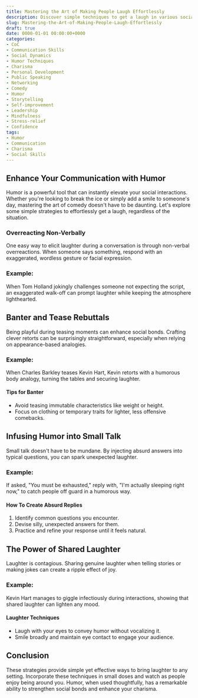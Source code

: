 ```yaml
---
title: Mastering the Art of Making People Laugh Effortlessly
description: Discover simple techniques to get a laugh in various social situations, from banter to story-telling, and become a magnet for good company.
slug: Mastering-the-Art-of-Making-People-Laugh-Effortlessly
draft: true
date: 0000-01-01 00:00:00+0000
categories:
- CoC
- Communication Skills
- Social Dynamics
- Humor Techniques
- Charisma
- Personal Development
- Public Speaking
- Networking
- Comedy
- Humor
- Storytelling
- Self-improvement
- Leadership
- Mindfulness
- Stress-relief
- Confidence 
tags:
- Humor
- Communication
- Charisma
- Social Skills
---
```


## Enhance Your Communication with Humor

Humor is a powerful tool that can instantly elevate your social interactions. Whether you're looking to break the ice or simply add a smile to someone's day, mastering the art of comedy doesn't have to be daunting. Let's explore some simple strategies to effortlessly get a laugh, regardless of the situation.

### Overreacting Non-Verbally

One easy way to elicit laughter during a conversation is through non-verbal overreactions. When someone says something, respond with an exaggerated, wordless gesture or facial expression.

### **Example:**

When Tom Holland jokingly challenges someone not expecting the script, an exaggerated walk-off can prompt laughter while keeping the atmosphere lighthearted.

## Banter and Tease Rebuttals

Being playful during teasing moments can enhance social bonds. Crafting clever retorts can be surprisingly straightforward, especially when relying on appearance-based analogies.

### **Example:**

When Charles Barkley teases Kevin Hart, Kevin retorts with a humorous body analogy, turning the tables and securing laughter.

#### Tips for Banter

- Avoid teasing immutable characteristics like weight or height.
- Focus on clothing or temporary traits for lighter, less offensive comebacks.

## Infusing Humor into Small Talk

Small talk doesn't have to be mundane. By injecting absurd answers into typical questions, you can spark unexpected laughter.

### **Example:**

If asked, "You must be exhausted," reply with, "I'm actually sleeping right now," to catch people off guard in a humorous way.

#### How To Create Absurd Replies

1. Identify common questions you encounter.
2. Devise silly, unexpected answers for them.
3. Practice and refine your response until it feels natural.

## The Power of Shared Laughter

Laughter is contagious. Sharing genuine laughter when telling stories or making jokes can create a ripple effect of joy.

### **Example:**

Kevin Hart manages to giggle infectiously during interactions, showing that shared laughter can lighten any mood.

#### Laughter Techniques

- Laugh with your eyes to convey humor without vocalizing it.
- Smile broadly and maintain eye contact to engage your audience.

## Conclusion

These strategies provide simple yet effective ways to bring laughter to any setting. Incorporate these techniques in small doses and watch as people enjoy being around you. Humor, when used thoughtfully, has a remarkable ability to strengthen social bonds and enhance your charisma.
